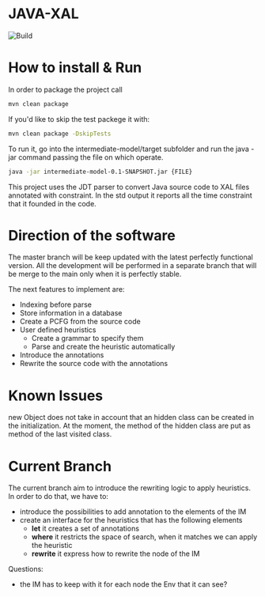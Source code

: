 # JAVA-XAL 
![Build](https://rtse-isys.aau.at/giovanni.liva/java-xal/badges/master/build.svg)

# How to install & Run
In order to package the project call 
```bash
mvn clean package
```

If you'd like to skip the test packege it with:
```bash
mvn clean package -DskipTests
```

To run it, go into the intermediate-model/target subfolder and run the java -jar command passing the file on which operate.
```bash
java -jar intermediate-model-0.1-SNAPSHOT.jar {FILE}
```

This project uses the JDT parser to convert Java source code to XAL files annotated with constraint.
In the std output it reports all the time constraint that it founded in the code.


# Direction of the software

The master branch will be keep updated with the latest perfectly functional version.
All the development will be performed in a separate branch that will be merge to the main only when it is perfectly stable.

The next features to implement are:
* Indexing before parse
* Store information in a database
* Create a PCFG from the source code
* User defined heuristics
    * Create a grammar to specify them
    * Parse and create the heuristic automatically
* Introduce the annotations
* Rewrite the source code with the annotations

# Known Issues
new Object does not take in account that an hidden class can be created in the initialization.
At the moment, the method of the hidden class are put as method of the last visited class.

# Current Branch
The current branch aim to introduce the rewriting logic to apply heuristics.
In order to do that, we have to:
* introduce the possibilities to add annotation to the elements of the IM
* create an interface for the heuristics that has the following elements
    * **let** it creates a set of annotations
    * **where** it restricts the space of search, when it matches we can apply the heuristic
    * **rewrite** it express how to rewrite the node of the IM

Questions:
* the IM has to keep with it for each node the Env that it can see?